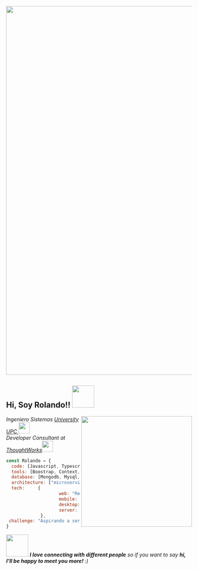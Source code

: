 <img src="https://user-images.githubusercontent.com/33987212/90946656-9506d600-e3f4-11ea-8a9c-1936af3097cd.jpg" width="1000">
<h2> Hi, Soy Rolando!! <img src="https://www.vectorlogo.zone/logos/reactjs/reactjs-ar21.svg" width="60"></h2>
<img align='right' src="https://i.pinimg.com/originals/02/74/20/0274207612d515f49012c87803a9e631.gif" width="300">
<p><em>Ingeniero Sistemas <a href="https://www.upc.edu.pe/" target="blank" >University UPC </a><img src="https://www.upc.edu.pe/static/img/logo_upc_red.png" width="30"></br>Developer Consultant at <a href="https://www.thoughtworks.com">ThoughtWorks</a><img src="https://media.giphy.com/media/WUlplcMpOCEmTGBtBW/giphy.gif" width="30"> 
</em></p>

```javascript
const Rolando = {
  code: [Javascript, Typescript, HTML, CSS],
  tools: [Boostrap, Context, Express, Sass, Styled-Components],
  database: [Mongodb, Mysql, Firebase],
  architecture: ["microservices", "event-driven", "design system"],
  tech:     {
                    web: "React",
                    mobile: "React Native",
                    desktop: "Electron",
                    server: "Node JS",
             },
 challenge: "Aspirando a ser FullStack Developer"
}
```

<img src="https://user-images.githubusercontent.com/33987212/90947198-a0103500-e3f9-11ea-9117-063d2508cb89.gif" width="60"> <em><b>I love connecting with different people</b> so if you want to say <b>hi, I'll be happy to meet you more!</b> :)</em>



